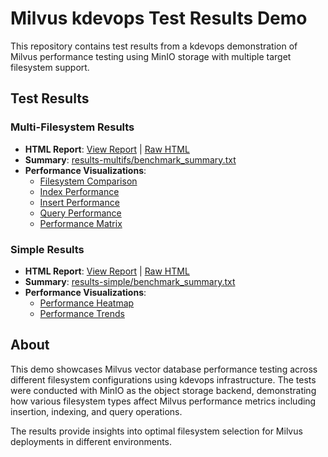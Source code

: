 # Milvus kdevops Test Results Demo

This repository contains test results from a kdevops demonstration of Milvus performance testing using MinIO storage with multiple target filesystem support.

## Test Results

### Multi-Filesystem Results
- **HTML Report**: [View Report](https://htmlpreview.github.io/?https://github.com/mcgrof/demo-milvus-kdevops-results/blob/master/results-multifs/benchmark_report.html) | [Raw HTML](results-multifs/benchmark_report.html)
- **Summary**: [results-multifs/benchmark_summary.txt](results-multifs/benchmark_summary.txt)
- **Performance Visualizations**:
  - [Filesystem Comparison](results-multifs/filesystem_comparison.png)
  - [Index Performance](results-multifs/index_performance.png)
  - [Insert Performance](results-multifs/insert_performance.png)
  - [Query Performance](results-multifs/query_performance.png)
  - [Performance Matrix](results-multifs/performance_matrix.png)

### Simple Results
- **HTML Report**: [View Report](https://htmlpreview.github.io/?https://github.com/mcgrof/demo-milvus-kdevops-results/blob/master/results-simple/benchmark_report.html) | [Raw HTML](results-simple/benchmark_report.html)
- **Summary**: [results-simple/benchmark_summary.txt](results-simple/benchmark_summary.txt)
- **Performance Visualizations**:
  - [Performance Heatmap](results-simple/graphs/performance_heatmap.png)
  - [Performance Trends](results-simple/graphs/performance_trends.png)

## About

This demo showcases Milvus vector database performance testing across different filesystem configurations using kdevops infrastructure. The tests were conducted with MinIO as the object storage backend, demonstrating how various filesystem types affect Milvus performance metrics including insertion, indexing, and query operations.

The results provide insights into optimal filesystem selection for Milvus deployments in different environments.